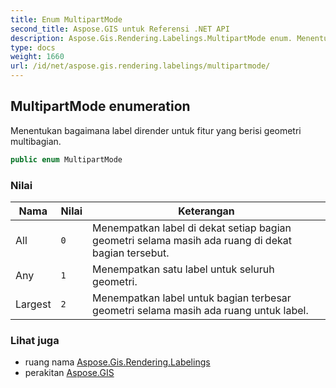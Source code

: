 ```yaml
---
title: Enum MultipartMode
second_title: Aspose.GIS untuk Referensi .NET API
description: Aspose.Gis.Rendering.Labelings.MultipartMode enum. Menentukan bagaimana label dirender untuk fitur yang berisi geometri multibagian.
type: docs
weight: 1660
url: /id/net/aspose.gis.rendering.labelings/multipartmode/
---
```

## MultipartMode enumeration

Menentukan bagaimana label dirender untuk fitur yang berisi geometri multibagian.

```csharp
public enum MultipartMode
```

### Nilai

| Nama | Nilai | Keterangan |
| --- | --- | --- |
| All | `0` | Menempatkan label di dekat setiap bagian geometri selama masih ada ruang di dekat bagian tersebut. |
| Any | `1` | Menempatkan satu label untuk seluruh geometri. |
| Largest | `2` | Menempatkan label untuk bagian terbesar geometri selama masih ada ruang untuk label. |

### Lihat juga

* ruang nama [Aspose.Gis.Rendering.Labelings](../../aspose.gis.rendering.labelings/)
* perakitan [Aspose.GIS](../../)


